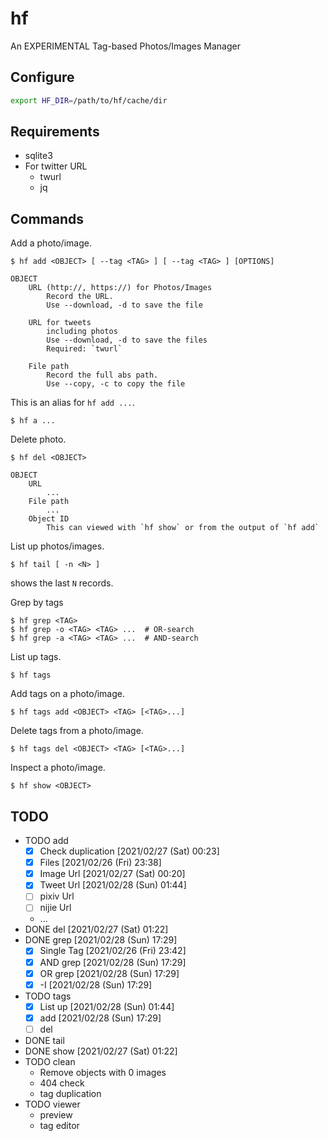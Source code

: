 # hf

An EXPERIMENTAL Tag-based Photos/Images Manager

## Configure

```bash
export HF_DIR=/path/to/hf/cache/dir
```

## Requirements

- sqlite3
- For twitter URL
    - twurl
    - jq

## Commands

Add a photo/image.

```
$ hf add <OBJECT> [ --tag <TAG> ] [ --tag <TAG> ] [OPTIONS]

OBJECT
    URL (http://, https://) for Photos/Images
        Record the URL.
        Use --download, -d to save the file

    URL for tweets
        including photos
        Use --download, -d to save the files
        Required: `twurl`

    File path
        Record the full abs path.
        Use --copy, -c to copy the file
```

This is an alias for `hf add ...`.

```
$ hf a ...
```

Delete photo.

```
$ hf del <OBJECT>

OBJECT
    URL
        ...
    File path
        ...
    Object ID
        This can viewed with `hf show` or from the output of `hf add`
```

List up photos/images.

```
$ hf tail [ -n <N> ]
```

shows the last `N` records.

Grep by tags

```
$ hf grep <TAG>
$ hf grep -o <TAG> <TAG> ...  # OR-search
$ hf grep -a <TAG> <TAG> ...  # AND-search
```

List up tags.

```
$ hf tags
```

Add tags on a photo/image.

```
$ hf tags add <OBJECT> <TAG> [<TAG>...]
```

Delete tags from a photo/image.

```
$ hf tags del <OBJECT> <TAG> [<TAG>...]
```

Inspect a photo/image.

```
$ hf show <OBJECT>
```

## TODO

- TODO add
    - [x] Check duplication [2021/02/27 (Sat) 00:23]
    - [x] Files [2021/02/26 (Fri) 23:38]
    - [x] Image Url [2021/02/27 (Sat) 00:20]
    - [x] Tweet Url [2021/02/28 (Sun) 01:44]
    - [ ] pixiv Url
    - [ ] nijie Url
    - ...
- DONE del [2021/02/27 (Sat) 01:22]
- DONE grep [2021/02/28 (Sun) 17:29]
    - [x] Single Tag [2021/02/26 (Fri) 23:42]
    - [x] AND grep [2021/02/28 (Sun) 17:29]
    - [x] OR grep [2021/02/28 (Sun) 17:29]
    - [x] -I [2021/02/28 (Sun) 17:29]
- TODO tags
    - [x] List up [2021/02/28 (Sun) 01:44]
    - [x] add [2021/02/28 (Sun) 17:29]
    - [ ] del
- DONE tail
- DONE show [2021/02/27 (Sat) 01:22]
- TODO clean
    - Remove objects with 0 images
    - 404 check
    - tag duplication
- TODO viewer
    - preview
    - tag editor
